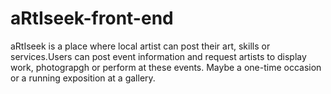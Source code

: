 # aRtIseek-front-end
aRtIseek is a place where local artist can post their art, skills or services.Users can post event information and request artists to display work, photograpgh or perform at these events. Maybe a one-time occasion or a running exposition at a gallery.
